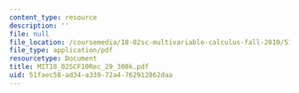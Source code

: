 ```yaml
---
content_type: resource
description: ''
file: null
file_location: /coursemedia/18-02sc-multivariable-calculus-fall-2010/51faec58ad34a33972a4762912862daa_MIT18_02SCF10Rec_29_300k.pdf
file_type: application/pdf
resourcetype: Document
title: MIT18_02SCF10Rec_29_300k.pdf
uid: 51faec58-ad34-a339-72a4-762912862daa
---
```

